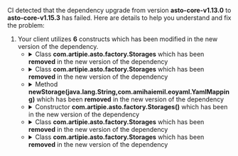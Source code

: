CI detected that the dependency upgrade from version **asto-core-v1.13.0** to **asto-core-v1.15.3** has failed. Here are details to help you understand and fix the problem:
1. Your client utilizes **6** constructs which has been modified in the new version of the dependency.
   * <details>
        <summary>Class <b>com.artipie.asto.factory.Storages</b> which has been <b>removed</b> in the new version of the dependency</summary>
            
        * <details>
          <summary>The failure is identified from the logs generated in the build process. </summary>
          
            *   >[[ERROR] /http/src/main/java/com/artipie/security/policy/YamlPolicyFactory.java:[43,25] cannot find symbol<br>&nbsp;&nbsp;&nbsp;&nbsp;  symbol:   class Storages
  location: class com.artipie.security.policy.YamlPolicyFactory
](https://github.com/chains-project/breaking-good/actions/runs/8110103454/job/22166641300#step:4:1290)
            *   An error was detected in line 43 which is making use of an outdated API.
             ``` java
             43   new com.artipie.asto.factory.Storages();
            ```

          </details>
            
     </details>
   * <details>
        <summary>Class <b>com.artipie.asto.factory.Storages</b> which has been <b>removed</b> in the new version of the dependency</summary>
            
        * <details>
          <summary>The failure is identified from the logs generated in the build process. </summary>
          
            *   >[[ERROR] /http/src/main/java/com/artipie/security/policy/YamlPolicyFactory.java:[43,25] cannot find symbol<br>&nbsp;&nbsp;&nbsp;&nbsp;  symbol:   class Storages
  location: class com.artipie.security.policy.YamlPolicyFactory
](https://github.com/chains-project/breaking-good/actions/runs/8110103454/job/22166641300#step:4:1290)
            *   An error was detected in line 43 which is making use of an outdated API.
             ``` java
             43   new com.artipie.asto.factory.Storages();
            ```

          </details>
            
     </details>
   * <details>
        <summary>Method <b>newStorage(java.lang.String,com.amihaiemil.eoyaml.YamlMapping)</b> which has been <b>removed</b> in the new version of the dependency</summary>
            
        * <details>
          <summary>The failure is identified from the logs generated in the build process. </summary>
          
            *   >[[ERROR] /http/src/main/java/com/artipie/security/policy/YamlPolicyFactory.java:[43,25] cannot find symbol<br>&nbsp;&nbsp;&nbsp;&nbsp;  symbol:   class Storages
  location: class com.artipie.security.policy.YamlPolicyFactory
](https://github.com/chains-project/breaking-good/actions/runs/8110103454/job/22166641300#step:4:1290)
            *   An error was detected in line 43 which is making use of an outdated API.
             ``` java
             43   new com.artipie.asto.factory.Storages().newStorage(sub.string("type"), com.amihaiemil.eoyaml.Yaml.createYamlInput(sub.toString()).readYamlMapping());
            ```

          </details>
            
        To address this incompatibility, there are 2 alternative options available in the new version of the dependency that can replace the incompatible method currently used in the client. You can consider substituting the existing method with one of the following options provided by the new version of the dependency:
        ``` java
        Storage newStorage(Config);
        ```
        ``` java
        Storage newStorage(Config);
        ```
     </details>
   * <details>
        <summary>Constructor <b>com.artipie.asto.factory.Storages()</b> which has been <b></b> in the new version of the dependency</summary>
            
        * <details>
          <summary>The failure is identified from the logs generated in the build process. </summary>
          
            *   >[[ERROR] /http/src/main/java/com/artipie/security/policy/YamlPolicyFactory.java:[43,25] cannot find symbol<br>&nbsp;&nbsp;&nbsp;&nbsp;  symbol:   class Storages
  location: class com.artipie.security.policy.YamlPolicyFactory
](https://github.com/chains-project/breaking-good/actions/runs/8110103454/job/22166641300#step:4:1290)
            *   An error was detected in line 43 which is making use of an outdated API.
             ``` java
             43   new com.artipie.asto.factory.Storages();
            ```

          </details>
            
     </details>
   * <details>
        <summary>Class <b>com.artipie.asto.factory.Storages</b> which has been <b>removed</b> in the new version of the dependency</summary>
            
        * <details>
          <summary>The failure is identified from the logs generated in the build process. </summary>
          
            *   >[[ERROR] /http/src/main/java/com/artipie/security/policy/YamlPolicyFactory.java:[9,32] cannot find symbol<br>&nbsp;&nbsp;&nbsp;&nbsp;  symbol:   class Storages
  location: package com.artipie.asto.factory
](https://github.com/chains-project/breaking-good/actions/runs/8110103454/job/22166641300#step:4:1289)
            *   An error was detected in line 9 which is making use of an outdated API.
             ``` java
             9   import com.artipie.asto.factory.Storages;;
            ```

          </details>
            
     </details>
   * <details>
        <summary>Class <b>com.artipie.asto.factory.Storages</b> which has been <b>removed</b> in the new version of the dependency</summary>
            
        * <details>
          <summary>The failure is identified from the logs generated in the build process. </summary>
          
            *   >[[ERROR] /http/src/main/java/com/artipie/security/policy/YamlPolicyFactory.java:[43,25] cannot find symbol<br>&nbsp;&nbsp;&nbsp;&nbsp;  symbol:   class Storages
  location: class com.artipie.security.policy.YamlPolicyFactory
](https://github.com/chains-project/breaking-good/actions/runs/8110103454/job/22166641300#step:4:1290)
            *   An error was detected in line 43 which is making use of an outdated API.
             ``` java
             43   newStorage(java.lang.String,com.amihaiemil.eoyaml.YamlMapping);
            ```

          </details>
            
     </details>



